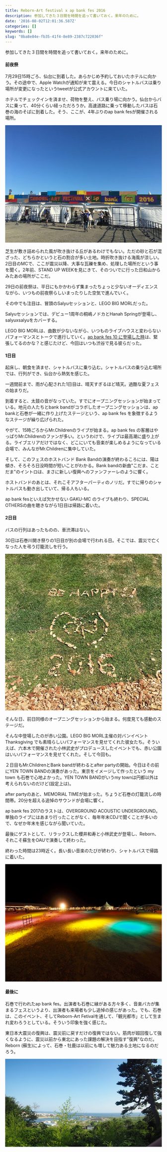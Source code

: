 ```yaml
---
title: Reborn-Art festival x ap bank fes 2016
description: 参加してきた３日間を時間を追って書いておく。来年のために。
date: '2016-08-02T12:01:36.587Z'
categories: []
keywords: []
slug: "0ba8e84e-fb35-41f4-8e89-2387c722036f"
---
```

参加してきた３日間を時間を追って書いておく。来年のために。

#### 前夜祭

7月29日15時ごろ、仙台に到着した。あらかじめ予約しておいたホテルに向かう。その途中で、Apple Watchが通知が来て震える。今日のシャトルバスは乗り場所が変更になったというtweetが公式アカウントに来ていた。

ホテルでチェックインを済ませ、荷物を整え、バス乗り場に向かう。仙台からバスに乗って、40分くらい経っただろうか。高速道路に乗って移動したバスは石巻の海のそばに到着した。そう、ここが、4年ぶりのap bank fesが開催される場所。

![](1__d0xmBgkNJJvhR0PzG0xkMQ.jpeg)

芝生が敷き詰められた風が吹き抜ける丘があるわけでもない。ただの砂と石が混ざった、どちらかというと石の割合が多い土地。時折吹き抜ける海風が涼しい。2日目のMCで、ここが震災以降、大事な瓦礫を集め、処理した場所だという事を聞く。2年前、STAND UP WEEKを見にきて、そのついでに行った日和山からみたあの場所がここだ。

29日の前夜祭は、平日にもかかわらず集まったちょっと少ないオーディエンスながら、いつもの前夜祭らしいまったりした空気で進んでいく。

その中でも注目は、冒頭のSalyuセッションと、LEGO BIG MORLだった。

Salyuセッションでは、デビュー1周年の桐嶋ノドカとHanah Springが登場し、salyuxsalyuをカバーする。

LEGO BIG MORLは、曲数が少ないながら、いつものライブハウスと変わらないパフォーマンスとトークで進行していく。[ap bank fes 10 に登場した時](http://archive.eco-reso.jp/fes10_report/18/lego_big_morl/)は、緊張してるのかな？と感じたけど、今回はいつも渋谷で見る彼らだった。

#### 1日目

起床し、朝食を済ませ、シャトルバスに乗り込む。シャトルバスの乗り込む場所では、行列ができ、仙台から熱気を感じた。

一週間前まで、雨が心配された1日目は、晴天すぎるほど晴天。過酷な夏フェスの始まりだ。

到着すると、太鼓の音がなっていた。すでにオープニングセッションが始まっている。地元の人たちとbank bandがコラボしたオープニングセッションは、ap bankと石巻が一緒に作り上げたステージという、ap bank fes を象徴するようなステージが繰り広げられた。

やがて、15時ごろからMr.Childrenのライブが始まる。ap bank fes の客層はやっぱりMr.Childrenのファンが多い。というわけで、ライブは最高潮に盛り上がる。ライブエリアだけではなく、どこにいても音楽が楽しめるようになっている会場で、みんながMr.Childrenに集中していた。

そして、このフェスのホストバンド Bank Bandの演奏が終わるころには、陽は傾き、そろそろ日没時間が短いことがわかる。Bank bandの新曲"こだま、ことだま"のイントロは、まさに新しい復興へのファンファーレのように響く。

ホストバンドのあとは、それこそアフターパーティのノリだ。すでに帰りのシャトルバスも動き出していて、帰る人もいる。

ap bank fesといえば欠かせない GAKU-MC のライブも終わり、SPECIAL OTHERSの曲を聴きながら1日目は帰路に着いた。

#### 2日目

バスの行列はあったものの、車渋滞はない。

30日は石巻川開き祭りの1日目が別の会場で行われる日。そこでは、震災で亡くなった人を弔う灯籠流しを行う。

![](1__Wq__PwjmiZlYJ2drIQ51ztA.jpeg)

そんな日、前日同様のオープニングセッションから始まる。何度見ても感動のステージだ。

そんな中登場したのが赤い公園。LEGO BIG MORL主催の対バンイベント Thanksgiving でも素晴らしいパフォーマンスを見せてくれた彼女たち。そういえば、六本木で開催された小林武史がプロデュースしたイベントでも、赤い公園はいいパフォーマンスを見せてくれた。そして今回も。

２日目もMr.ChildrenとBank bandが終わるとafter partyの開始。今日はその前にYEN TOWN BANDの演奏があった。東京をイメージして作ったという my town も石巻で心地よかった。YEN TOWN BANDがいうmy townは円都以外は考えられないのだけど(設定上は)。

after partyのあと、MEMORIAL TIMEが始まった。ちょうど石巻の灯籠流しの時間帯。20分を超える追悼のサウンドが会場に響く。

ap bank fes 2017のラストは、OVERGROUND ACOUSTIC UNDERGROUND。単独のライブにはあまり行ったことがなく、毎年年末CDJで聞くことが多いので、なぜか年末を感じながら聞いていた。

最後にゲストとして、リラックスした櫻井和寿と小林武史が登場し、Reborn、それこそ蘇生をOAUで演奏して終わった。

終わった時間は23時近く。長い長い音楽のたびが終わり、シャトルバスで帰路に着いた。

![](1__YatelkipfNyEhWDBySV5Fw.jpeg)

#### 最後に

石巻で行われたap bank fes。出演者も石巻に縁がある方々多く、音楽バカが集まるフェスというより、出演者も来場者も少し追悼の感じがあった。でも、石巻は、このイベント、そしてReborn-Art Fetivalを通して、「観光都市」として生まれ変わろうとしている。そういう印象を強く感じた。

東日本大震災の復興は、震災前に戻すだけの復興ではない。筋肉が超回復して強くなるように、震災以前から東北にあった課題の解決を目指す"復興"なのだ。Reborn (蘇生)によって、石巻・牡鹿は以前にも増して魅力ある土地になるのだろう。

![](1__ybkYJzGnCsNkBe3G2LNpmA.jpeg)